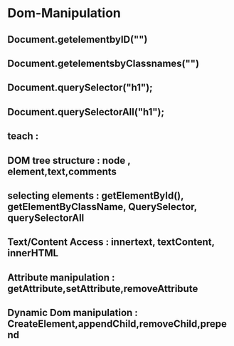 # Dom-Manipulation

## Document.getelementbyID("")

## Document.getelementsbyClassnames("")

## Document.querySelector("h1");

## Document.querySelectorAll("h1");

## teach :

## DOM tree structure : node , element,text,comments

## selecting elements : getElementById(), getElementByClassName, QuerySelector, querySelectorAll

## Text/Content Access : innertext, textContent, innerHTML

## Attribute manipulation : getAttribute,setAttribute,removeAttribute

## Dynamic Dom manipulation : CreateElement,appendChild,removeChild,prepend
